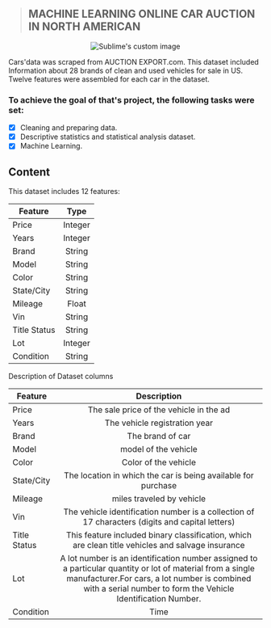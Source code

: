 > ## MACHINE LEARNING ONLINE CAR AUCTION IN NORTH AMERICAN
<p align="center">
  <img src="https://s3.amazonaws.com/auctionmobility-wordpress-node-3/wp-content/uploads/cws/2020/02/20171750/ferrari.gif?raw=true" alt="Sublime's custom image"/>
</p>

Cars'data was scraped from AUCTION EXPORT.com. This dataset included Information about 28 brands of clean and used vehicles for sale in US. Twelve features were assembled for each car in the dataset. 

### To achieve the goal of that's project, the following tasks were set:
- [x] Cleaning and preparing data.
- [x] Descriptive statistics and statistical analysis dataset.
- [x] Machine Learning.

## Content
This dataset includes 12 features:

| Feature	| Type |
| ------- |:----:|
| Price |	Integer |
| Years |	Integer |
| Brand |	String |
| Model |	String |
| Color |	String |
| State/City |	String |
| Mileage |	Float |
| Vin |	String |
| Title Status |	String |
| Lot |	Integer |
| Condition |	String |

Description of Dataset columns

| Feature	|Description|
| ------- |:----:|
| Price |	The sale price of the vehicle in the ad |
| Years |	The vehicle registration year |
| Brand |	The brand of car |
| Model |	model of the vehicle |
| Color |	Color of the vehicle |
| State/City |	The location in which the car is being available for purchase |
| Mileage|	miles traveled by vehicle |
| Vin |	The vehicle identification number is a collection of 17 characters (digits and capital letters) |
| Title Status |	This feature included binary classification, which are clean title vehicles and salvage insurance |
| Lot |	A lot number is an identification number assigned to a particular quantity or lot of material from a single manufacturer.For cars, a lot number is combined with a serial number to form the Vehicle Identification Number. |
| Condition |	Time |
